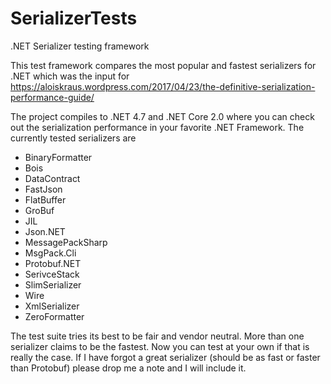 # SerializerTests
.NET Serializer testing framework

This test framework compares the most popular and fastest serializers for .NET which was the input for https://aloiskraus.wordpress.com/2017/04/23/the-definitive-serialization-performance-guide/

The project compiles to .NET 4.7 and .NET Core 2.0 where you can check out the serialization performance in your favorite .NET Framework. 
The currently tested serializers are
- BinaryFormatter
- Bois
- DataContract
- FastJson
- FlatBuffer
- GroBuf
- JIL
- Json.NET
- MessagePackSharp
- MsgPack.Cli
- Protobuf.NET
- SerivceStack
- SlimSerializer
- Wire
- XmlSerializer
- ZeroFormatter

The test suite tries its best to be fair and vendor neutral. More than one serializer claims to be the fastest. 
Now you can test at your own if that is really the case. If I have forgot a great serializer (should be as fast or faster than Protobuf) 
please drop me a note and I will include it. 
